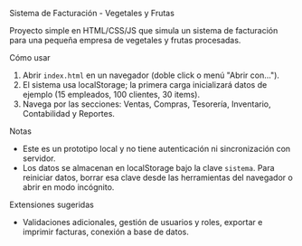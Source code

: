 Sistema de Facturación - Vegetales y Frutas

Proyecto simple en HTML/CSS/JS que simula un sistema de facturación para una pequeña empresa de vegetales y frutas procesadas.

Cómo usar

1. Abrir `index.html` en un navegador (doble click o menú "Abrir con...").
2. El sistema usa localStorage; la primera carga inicializará datos de ejemplo (15 empleados, 100 clientes, 30 items).
3. Navega por las secciones: Ventas, Compras, Tesorería, Inventario, Contabilidad y Reportes.

Notas

- Este es un prototipo local y no tiene autenticación ni sincronización con servidor.
- Los datos se almacenan en localStorage bajo la clave `sistema`. Para reiniciar datos, borrar esa clave desde las herramientas del navegador o abrir en modo incógnito.

Extensiones sugeridas

- Validaciones adicionales, gestión de usuarios y roles, exportar e imprimir facturas, conexión a base de datos.
